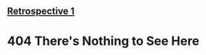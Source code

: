 ## [Retrospective 1](https://connerkt.github.io/Reading-Notes/301/Class07/Retro07)

# 404 There's Nothing to See Here